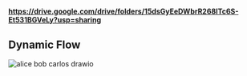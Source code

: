 #### https://drive.google.com/drive/folders/15dsGyEeDWbrR268lTc6S-Et531BGVeLy?usp=sharing
## Dynamic Flow
![alice bob carlos drawio](https://github.com/user-attachments/assets/b656db96-39d7-4428-859f-ce014e5995da)
